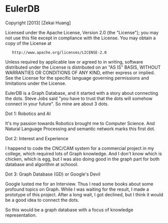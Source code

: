 EulerDB
=======

Copyright [2013] [Zekai Huang]

   Licensed under the Apache License, Version 2.0 (the "License");
   you may not use this file except in compliance with the License.
   You may obtain a copy of the License at

       http://www.apache.org/licenses/LICENSE-2.0

   Unless required by applicable law or agreed to in writing, software
   distributed under the License is distributed on an "AS IS" BASIS,
   WITHOUT WARRANTIES OR CONDITIONS OF ANY KIND, either express or implied.
   See the License for the specific language governing permissions and
   limitations under the License.

EulerDB is a Graph Database, and it started with a story about connecting the dots. Steve Jobs said "you have to trust that the dots will somehow connect in your future". So mine are about 3 dots.

Dot 1: Robotics and AI

It's my passion towards Robotics brought me to Computer Science. And Natural Language Processing and semantic network marks this first dot.

Dot 2: Interest and Experience

I happend to code the CNC/CAM system for a commercial project in my college, which required lots of Graph knowledge. And I don't know which is chicken, which is egg, but I was also doing good in the graph part for both database and algorithm at schoool.

Dot 3: Graph Database (GD) or Google's Devil

Google lusted me for an Interview. Thus I read some books about some profound topics on Graph. While I was waiting for the result, I made a prototype of this project. After a long wait, I got declined, but I think it would be a good idea to connect the dots.

So this would be a graph database with a focus of knowledge representation.
